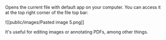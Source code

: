 Opens the current file with default app on your computer. You can access it at the top right corner of the file top bar:

![[public/images/Pasted image 5.png]]

It's useful for editing images or annotating PDFs, among other things.
